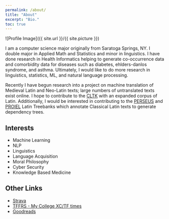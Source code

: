 ```yaml
---
permalink: /about/
title: "About"
excerpt: "Bio."
toc: true
---
```


![Profile Image]({{ site.url }}/{{ site.picture }})

<p>I am a computer science major originally from Saratoga Springs, NY.
I double major in Applied Math and Statistics and minor in linguistics.
I have done research in Health Informatics helping to generate co-occurrence
data and comorbidity data for diseases such as diabetes, ehlders-danlos syndrome, and asthma.
Ultimately, I would like to do more research in linguistics, statistics, ML,
and natural language processing.</p>

<p>Recently I have begun research into a project on machine translation of Medieval Latin
and Neo-Latin texts; large numbers of untranslated texts exist online. I hope to contribute
to the <a href = 'http://cltk.org/'>CLTK</a> with an expanded corpus of Latin. Additionally,
I would be interested in contributing to the <a href = 'https://perseusdl.github.io/treebank_data/'>PERSEUS</a> and <a href = 'https://proiel.github.io/'>PROIEL</a> Latin Treebanks which annotate Classical Latin texts to generate dependency trees.</p>

<h2>Interests</h2>

<ul class="skill-list">
	<li>Machine Learning</li>
	<li>NLP</li>
	<li>Linguistics</li>
	<li>Language Acquisition</li>
	<li>Moral Philosophy</li>
	<li>Cyber Security</li>
	<li>Knowledge Based Medicine</li>
</ul>
<h2>Other Links</h2>
<ul class='skill-list'>
	<li><a href="https://www.strava.com/athletes/16806602">Strava</a></li>
	<li><a href="https://www.tfrrs.org/athletes/6544325/Johns_Hopkins/Will_Howe.html">TFFRS - My College XC/TF times</a></li>
	<li><a href="https://www.goodreads.com/user/show/4739295-will">Goodreads</a></li>
</ul>

